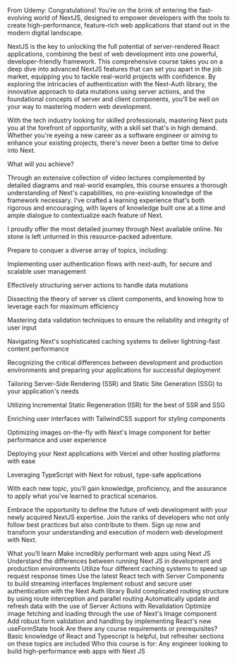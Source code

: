 From Udemy:
Congratulations! You’re on the brink of entering the fast-evolving world of NextJS, designed to empower developers with the tools to create high-performance, feature-rich web applications that stand out in the modern digital landscape.

NextJS is the key to unlocking the full potential of server-rendered React applications, combining the best of web development into one powerful, developer-friendly framework. This comprehensive course takes you on a deep dive into advanced NextJS features that can set you apart in the job market, equipping you to tackle real-world projects with confidence. By exploring the intricacies of authentication with the Next-Auth library, the innovative approach to data mutations using server actions, and the foundational concepts of server and client components, you'll be well on your way to mastering modern web development.

With the tech industry looking for skilled professionals, mastering Next puts you at the forefront of opportunity, with a skill set that's in high demand. Whether you're eyeing a new career as a software engineer or aiming to enhance your existing projects, there's never been a better time to delve into Next.



What will you achieve?



Through an extensive collection of video lectures complemented by detailed diagrams and real-world examples, this course ensures a thorough understanding of Next's capabilities, no pre-existing knowledge of the framework necessary. I've crafted a learning experience that's both rigorous and encouraging, with layers of knowledge built one at a time and ample dialogue to contextualize each feature of Next.

I proudly offer the most detailed journey through Next available online. No stone is left unturned in this resource-packed adventure.



Prepare to conquer a diverse array of topics, including:

Implementing user authentication flows with next-auth, for secure and scalable user management

Effectively structuring server actions to handle data mutations

Dissecting the theory of server vs client components, and knowing how to leverage each for maximum efficiency

Mastering data validation techniques to ensure the reliability and integrity of user input

Navigating Next's sophisticated caching systems to deliver lightning-fast content performance

Recognizing the critical differences between development and production environments and preparing your applications for successful deployment

Tailoring Server-Side Rendering (SSR) and Static Site Generation (SSG) to your application's needs

Utilizing Incremental Static Regeneration (ISR) for the best of SSR and SSG

Enriching user interfaces with TailwindCSS support for styling components

Optimizing images on-the-fly with Next's Image component for better performance and user experience

Deploying your Next applications with Vercel and other hosting platforms with ease

Leveraging TypeScript with Next for robust, type-safe applications

With each new topic, you’ll gain knowledge, proficiency, and the assurance to apply what you’ve learned to practical scenarios.

Embrace the opportunity to define the future of web development with your newly acquired NextJS expertise. Join the ranks of developers who not only follow best practices but also contribute to them. Sign up now and transform your understanding and execution of modern web development with Next.

What you’ll learn
Make incredibly performant web apps using Next JS
Understand the differences between running Next JS in development and production environments
Utilize four different caching systems to speed up request response times
Use the latest React tech with Server Components to build streaming interfaces
Implement robust and secure user authentication with the Next Auth library
Build complicated routing structure by using route interception and parallel routing
Automatically update and refresh data with the use of Server Actions with Revalidation
Optimize image fetching and loading through the use of Next's Image component
Add robust form validation and handling by implementing React's new useFormState hook
Are there any course requirements or prerequisites?
Basic knowledge of React and Typescript is helpful, but refresher sections on these topics are included
Who this course is for:
Any engineer looking to build high-performance web apps with Next JS